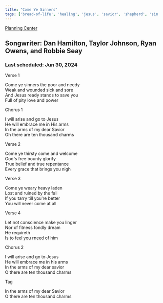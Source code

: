 ```yaml
---
title: "Come Ye Sinners"
tags: ['bread-of-life', 'healing', 'jesus', 'savior', 'shepherd', 'sin']
---
```


[Planning Center](https://services.planningcenteronline.com/songs/10548591)

## Songwriter: Dan Hamilton, Taylor Johnson, Ryan Owens, and Robbie Seay
### Last scheduled: Jun 30, 2024          

Verse 1  
  
Come ye sinners the poor and needy  
Weak and wounded sick and sore  
And Jesus ready stands to save you  
Full of pity love and power  
  
Chorus 1  
  
I will arise and go to Jesus  
He will embrace me in His arms  
In the arms of my dear Savior  
Oh there are ten thousand charms  
  
Verse 2  
  
Come ye thirsty come and welcome  
God's free bounty glorify  
True belief and true repentance  
Every grace that brings you nigh  
  
Verse 3  
  
Come ye weary heavy laden  
Lost and ruined by the fall  
If you tarry till you're better  
You will never come at all  
  
Verse 4  
  
Let not conscience make you linger  
Nor of fitness fondly dream  
He requireth  
Is to feel you rneed of him  
  
Chorus 2  
  
I will arise and go to Jesus  
He will embrace me in his arms  
In the arms of my dear savior  
O there are ten thousand charms  
  
Tag  
  
In the arms of my dear Savior  
O there are ten thousand charms
